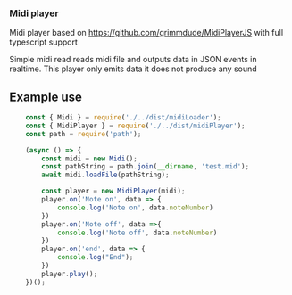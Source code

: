 ### Midi player

Midi player based on https://github.com/grimmdude/MidiPlayerJS with full typescript support

Simple midi read reads midi file and outputs data in JSON events in realtime. This player only emits data it does not produce any sound



## Example use
```ts
    const { Midi } = require('./../dist/midiLoader');
    const { MidiPlayer } = require('./../dist/midiPlayer');
    const path = require('path');

    (async () => {
        const midi = new Midi();
        const pathString = path.join(__dirname, 'test.mid'); 
        await midi.loadFile(pathString);

        const player = new MidiPlayer(midi);
        player.on('Note on', data => {
            console.log('Note on', data.noteNumber)
        })
        player.on('Note off', data =>{
            console.log('Note off', data.noteNumber)
        })
        player.on('end', data => {
            console.log("End");
        })
        player.play();
    })();

```